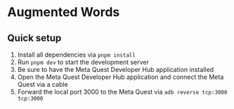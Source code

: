 # Augmented Words

## Quick setup

1. Install all dependencies via `pnpm install`
2. Run `pnpm dev` to start the development server
3. Be sure to have the Meta Quest Developer Hub application installed
4. Open the Meta Quest Developer Hub application and connect the Meta Quest via a cable
5. Forward the local port 3000 to the Meta Quest via `adb reverse tcp:3000 tcp:3000`
